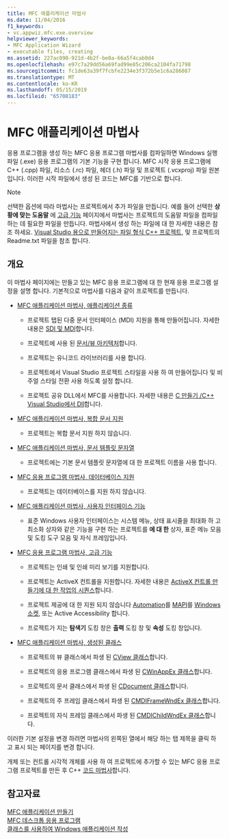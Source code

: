 ```yaml
---
title: MFC 애플리케이션 마법사
ms.date: 11/04/2016
f1_keywords:
- vc.appwiz.mfc.exe.overview
helpviewer_keywords:
- MFC Application Wizard
- executable files, creating
ms.assetid: 227ac090-921d-4b2f-be0a-66a5f4cab0d4
ms.openlocfilehash: e97c7a29dd56a69fad99e85c206ca2104fa71798
ms.sourcegitcommit: fc1de63a39f7fcbfe2234e3f372b5e1c6a286087
ms.translationtype: MT
ms.contentlocale: ko-KR
ms.lasthandoff: 05/15/2019
ms.locfileid: "65708183"
---
```

# <a name="mfc-application-wizard"></a>MFC 애플리케이션 마법사

응용 프로그램을 생성 하는 MFC 응용 프로그램 마법사를 컴파일하면 Windows 실행 파일 (.exe) 응용 프로그램의 기본 기능을 구현 합니다. MFC 시작 응용 프로그램에 C++ (.cpp) 파일, 리소스 (.rc) 파일, 헤더 (.h) 파일 및 프로젝트 (.vcxproj) 파일 원본입니다. 이러한 시작 파일에서 생성 된 코드는 MFC를 기반으로 합니다.

> [!NOTE]
>  선택한 옵션에 따라 마법사는 프로젝트에서 추가 파일을 만듭니다. 예를 들어 선택한 **상황에 맞는 도움말** 에 [고급 기능](../../mfc/reference/advanced-features-mfc-application-wizard.md) 페이지에서 마법사는 프로젝트의 도움말 파일을 컴파일하는 데 필요한 파일을 만듭니다. 마법사에서 생성 하는 파일에 대 한 자세한 내용은 참조 하세요. [Visual Studio 용으로 만들어지는 파일 형식 C++ 프로젝트](../../build/reference/file-types-created-for-visual-cpp-projects.md), 및 프로젝트의 Readme.txt 파일을 참조 합니다.

## <a name="overview"></a>개요

이 마법사 페이지에는 만들고 있는 MFC 응용 프로그램에 대 한 현재 응용 프로그램 설정을 설명 합니다. 기본적으로 마법사를 다음과 같이 프로젝트를 만듭니다.

- [MFC 애플리케이션 마법사, 애플리케이션 종류](../../mfc/reference/application-type-mfc-application-wizard.md)

   - 프로젝트 탭된 다중 문서 인터페이스 (MDI) 지원을 통해 만들어집니다. 자세한 내용은 [SDI 및 MDI](../../mfc/sdi-and-mdi.md)합니다.

   - 프로젝트에 사용 된 [문서/뷰 아키텍처](../../mfc/document-view-architecture.md)합니다.

   - 프로젝트는 유니코드 라이브러리를 사용 합니다.

   - 프로젝트에서 Visual Studio 프로젝트 스타일을 사용 하 여 만들어집니다 및 비주얼 스타일 전환 사용 하도록 설정 합니다.

   - 프로젝트 공유 DLL에서 MFC를 사용합니다. 자세한 내용은 [C 만들기 /C++ Visual Studio에서 Dll](../../build/dlls-in-visual-cpp.md)합니다.

- [MFC 애플리케이션 마법사, 복합 문서 지원](../../mfc/reference/compound-document-support-mfc-application-wizard.md)

   - 프로젝트는 복합 문서 지원 하지 않습니다.

- [MFC 애플리케이션 마법사, 문서 템플릿 문자열](../../mfc/reference/document-template-strings-mfc-application-wizard.md)

   - 프로젝트에는 기본 문서 템플릿 문자열에 대 한 프로젝트 이름을 사용 합니다.

- [MFC 응용 프로그램 마법사, 데이터베이스 지원](../../mfc/reference/database-support-mfc-application-wizard.md)

   - 프로젝트는 데이터베이스를 지원 하지 않습니다.

- [MFC 애플리케이션 마법사, 사용자 인터페이스 기능](../../mfc/reference/user-interface-features-mfc-application-wizard.md)

   - 표준 Windows 사용자 인터페이스는 시스템 메뉴, 상태 표시줄을 최대화 하 고 최소화 상자와 같은 기능을 구현 하는 프로젝트를 **에 대 한** 상자, 표준 메뉴 모음 및 도킹 도구 모음 및 자식 프레임입니다.

- [MFC 응용 프로그램 마법사, 고급 기능](../../mfc/reference/advanced-features-mfc-application-wizard.md)

   - 프로젝트는 인쇄 및 인쇄 미리 보기를 지원합니다.

   - 프로젝트는 ActiveX 컨트롤을 지원합니다. 자세한 내용은 [ActiveX 컨트롤 만들기에 대 한 작업의 시퀀스](../../mfc/sequence-of-operations-for-creating-activex-controls.md)합니다.

   - 프로젝트 제공에 대 한 지원 되지 않습니다 [Automation](../../mfc/automation.md)를 [MAPI](../../mfc/mapi-support-in-mfc.md)를 [Windows 소켓](../../mfc/windows-sockets-in-mfc.md), 또는 Active Accessibility 합니다.

   - 프로젝트가 지는 **탐색기** 도킹 창은 **출력** 도킹 창 및 **속성** 도킹 창입니다.

- [MFC 애플리케이션 마법사, 생성된 클래스](../../mfc/reference/generated-classes-mfc-application-wizard.md)

   - 프로젝트의 뷰 클래스에서 파생 된 [CView 클래스](../../mfc/reference/cview-class.md)합니다.

   - 프로젝트의 응용 프로그램 클래스에서 파생 된 [CWinAppEx 클래스](../../mfc/reference/cwinappex-class.md)합니다.

   - 프로젝트의 문서 클래스에서 파생 된 [CDocument 클래스](../../mfc/reference/cdocument-class.md)합니다.

   - 프로젝트의 주 프레임 클래스에서 파생 된 [CMDIFrameWndEx 클래스](../../mfc/reference/cmdiframewndex-class.md)합니다.

   - 프로젝트의 자식 프레임 클래스에서 파생 된 [CMDIChildWndEx 클래스](../../mfc/reference/cmdichildwndex-class.md)합니다.

이러한 기본 설정을 변경 하려면 마법사의 왼쪽된 열에서 해당 하는 탭 제목을 클릭 하 고 표시 되는 페이지를 변경 합니다.

개체 또는 컨트롤 시각적 개체를 사용 하 여 프로젝트에 추가할 수 있는 MFC 응용 프로그램 프로젝트를 만든 후 C++ [코드 마법사](../../ide/adding-functionality-with-code-wizards-cpp.md)합니다.

## <a name="see-also"></a>참고자료

[MFC 애플리케이션 만들기](../../mfc/reference/creating-an-mfc-application.md)<br/>
[MFC 데스크톱 응용 프로그램](../../mfc/mfc-desktop-applications.md)<br/>
[클래스를 사용하여 Windows 애플리케이션 작성](../../mfc/using-the-classes-to-write-applications-for-windows.md)
